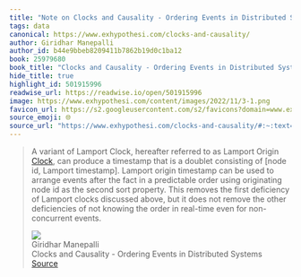 ```yaml
---
title: "Note on Clocks and Causality - Ordering Events in Distributed Systems via Giridhar Manepalli"
tags: data
canonical: https://www.exhypothesi.com/clocks-and-causality/
author: Giridhar Manepalli
author_id: b44e9bbeb8209411b7862b19d0c1ba12
book: 25979680
book_title: "Clocks and Causality - Ordering Events in Distributed Systems"
hide_title: true
highlight_id: 501915996
readwise_url: https://readwise.io/open/501915996
image: https://www.exhypothesi.com/content/images/2022/11/3-1.png
favicon_url: https://s2.googleusercontent.com/s2/favicons?domain=www.exhypothesi.com
source_emoji: 🌐
source_url: "https://www.exhypothesi.com/clocks-and-causality/#:~:text=A%20variant%20of,for%20non-concurrent%20events."
---
```


> A variant of Lamport Clock, hereafter referred to as Lamport Origin [Clock](https://www.exhypothesi.com/clocks-and-causality/#naming), can produce a timestamp that is a doublet consisting of [node id, Lamport timestamp]. Lamport origin timestamp can be used to arrange events after the fact in a predictable order using originating node id as the second sort property. This removes the first deficiency of Lamport clocks discussed above, but it does not remove the other deficiencies of not knowing the order in real-time even for non-concurrent events.
> <div class="quoteback-footer"><div class="quoteback-avatar"><img class="mini-favicon" src="https://s2.googleusercontent.com/s2/favicons?domain=www.exhypothesi.com"></div><div class="quoteback-metadata"><div class="metadata-inner"><span style="display:none">FROM:</span><div aria-label="Giridhar Manepalli" class="quoteback-author"> Giridhar Manepalli</div><div aria-label="Clocks and Causality - Ordering Events in Distributed Systems" class="quoteback-title"> Clocks and Causality - Ordering Events in Distributed Systems</div></div></div><div class="quoteback-backlink"><a target="_blank" aria-label="go to the full text of this quotation" rel="noopener" href="https://www.exhypothesi.com/clocks-and-causality/#:~:text=A%20variant%20of,for%20non-concurrent%20events." class="quoteback-arrow"> Source</a></div></div>
